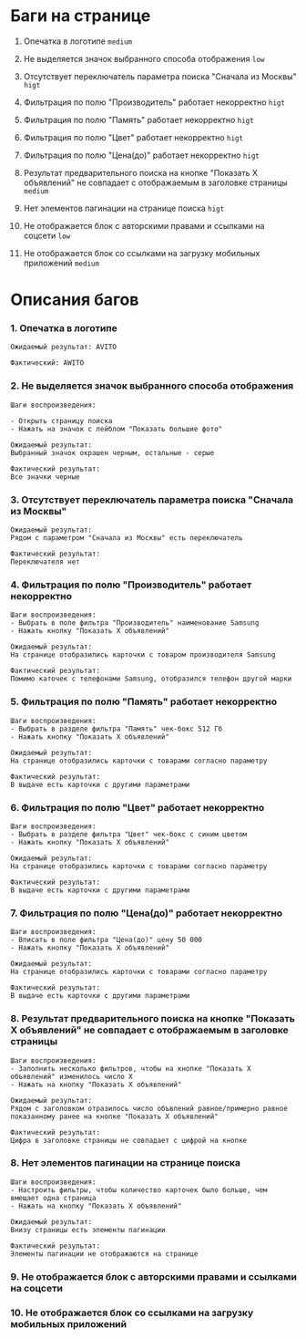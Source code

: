 # Баги на странице

 1. Опечатка в логотипе `medium`
 2. Не выделяется значок выбранного способа отображения `low`

 3. Отсутствует переключатель параметра поиска "Сначала из Москвы" `higt`

 4. Фильтрация по полю "Производитель" работает некорректно `higt`

 5. Фильтрация по полю "Память" работает некорректно `higt`

 6. Фильтрация по полю "Цвет" работает некорректно `higt`

 7. Фильтрация по полю "Цена(до)" работает некорректно `higt` 

 8. Результат предварительного поиска на кнопке "Показать Х объявлений" не совпадает с отображаемым в заголовке страницы `medium`

 8. Нет элементов пагинации на странице поиска `higt`

 9. Не отображается блок с авторскими правами и ссылками на соцсети `low` 
 10. Не отображается блок со ссылками на загрузку мобильных приложений `medium`

# Описания багов

### 1. Опечатка в логотипе

    Ожидаемый результат: AVITO

    Фактический: AWITO

### 2. Не выделяется значок выбранного способа отображения

    Шаги воспроизведения:

    - Открыть страницу поиска
    - Нажать на значок с лейблом "Показать большие фото"

    Ожидаемый результат:
    Выбранный значок окрашен черным, остальные - серые

    Фактический результат:
    Все значки черные

### 3. Отсутствует переключатель параметра поиска "Сначала из Москвы"

    Ожидаемый результат: 
    Рядом с параметром "Сначала из Москвы" есть переключатель

    Фактический результат: 
    Переключателя нет

### 4. Фильтрация по полю "Производитель" работает некорректно
    Шаги воспроизведения:
    - Выбрать в поле фильтра "Производитель" наименование Samsung
    - Нажать кнопку "Показать Х объявлений"

    Ожидаемый результат:
    На странице отобразились карточки с товаром производителя Samsung
     
    Фактический результат: 
    Помимо каточек с телефонами Samsung, отобразился телефон другой марки 

### 5. Фильтрация по полю "Память" работает некорректно
    Шаги воспроизведения:
    - Выбрать в разделе фильтра "Память" чек-бокс 512 Гб
    - Нажать кнопку "Показать Х объявлений"

    Ожидаемый результат:
    На странице отобразились карточки с товарами согласно параметру
     
    Фактический результат: 
    В выдаче есть карточки с другими параметрами


### 6. Фильтрация по полю "Цвет" работает некорректно
    Шаги воспроизведения:
    - Выбрать в разделе фильтра "Цвет" чек-бокс с синим цветом
    - Нажать кнопку "Показать Х объявлений"

    Ожидаемый результат:
    На странице отобразились карточки с товарами согласно параметру
     
    Фактический результат: 
    В выдаче есть карточки с другими параметрами

### 7. Фильтрация по полю "Цена(до)" работает некорректно
    Шаги воспроизведения:
    - Вписать в поле фильтра "Цена(до)" цену 50 000
    - Нажать кнопку "Показать Х объявлений"

    Ожидаемый результат:
    На странице отобразились карточки с товарами согласно параметру
     
    Фактический результат: 
    В выдаче есть карточки с другими параметрами

### 8. Результат предварительного поиска на кнопке "Показать Х объявлений" не совпадает с отображаемым в заголовке страницы
    Шаги воспроизведения:
    - Заполнить несколько фильтров, чтобы на кнопке "Показать Х объявлений" изменилось число Х
    - Нажать на кнопку "Показать Х объявлений"

    Ожидаемый результат:
    Рядом с заголовком отразилось число объвлений равное/примерно равное показанному ранее на кнопке "Показать Х объявлений"
     
    Фактический результат: 
    Цифра в заголовке страницы не совпадает с цифрой на кнопке

### 8. Нет элементов пагинации на странице поиска
    Шаги воспроизведения:
    - Настроить фильтры, чтобы количество карточек было больше, чем вмещает одна страница
    - Нажать на кнопку "Показать Х объявлений"

    Ожидаемый результат:
    Внизу страницы есть элементы пагинации

    Фактический результат: 
    Элементы пагинации не отображаются на странице

### 9. Не отображается блок с авторскими правами и ссылками на соцсети
### 10. Не отображается блок со ссылками на загрузку мобильных приложений